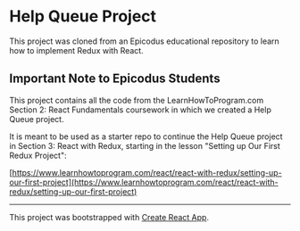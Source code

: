 # Help Queue Project

This project was cloned from an Epicodus educational repository to learn how to implement Redux with React.

## Important Note to Epicodus Students

This project contains all the code from the LearnHowToProgram.com Section 2: React Fundamentals coursework in which we created a Help Queue project. 

It is meant to be used as a starter repo to continue the Help Queue project in Section 3: React with Redux, starting in the lesson "Setting up Our First Redux Project":

[https://www.learnhowtoprogram.com/react/react-with-redux/setting-up-our-first-project](https://www.learnhowtoprogram.com/react/react-with-redux/setting-up-our-first-project)

---

This project was bootstrapped with [Create React App](https://github.com/facebook/create-react-app).
